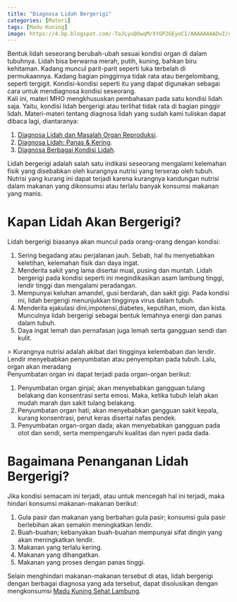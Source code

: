 ```yaml
---
title: "Diagnosa Lidah Bergerigi"
categories: [Materi]
tags: [Madu Kuning]
image: https://4.bp.blogspot.com/-TaJLyuQOwqM/XYGP2GEyoCI/AAAAAAAADvI/oKdQrnUe-_wYefAwx6FIyZRwaX2Rbaj9QCKgBGAsYHg/s1600/201909-mho-lidah.png
---
```


<div class="paraph">Bentuk lidah seseorang berubah-ubah sesuai kondisi organ di dalam tubuhnya. Lidah bisa berwarna merah, putih, kuning, bahkan biru kehitaman. Kadang muncul parit-parit seperti luka terbelah di permukaannya. Kadang bagian pinggirnya tidak rata atau bergelombang, seperti tergigit. Kondisi-kondisi seperti itu yang dapat digunakan sebagai cara untuk mendiagnosa kondisi seseorang.</div>

<div class="paraph">Kali ini, materi MHO mengkhususkan pembahasan pada satu kondisi lidah saja. Yaitu, kondisi lidah bergerigi atau terlihat tidak rata di bagian pinggir lidah. Materi-materi tentang diagnosa lidah yang sudah kami tuliskan dapat dibaca lagi, diantaranya:</div>

<ol>
<li><a class="mhoapp teal" href="/posts/diagnosa-lidah-dan-permasalahan-organ-reproduksi-fwi" title="Diagnosa Lidah dan Masalah Organ Reproduksi">Diagnosa Lidah dan Masalah Organ Reproduksi</a>.</li>
<li><a class="mhoapp teal" href="/posts/diagnosa-lidah-panas-kering-6u1 title="Diagnosa Lidah: Panas & Kering">Diagnosa Lidah: Panas & Kering</a>.</li>
<li><a class="mhoapp teal" href="/posts/diagnosa-berbagai-kondisi-lidah-r79" title="Diagnosa Berbagai Kondisi Lidah">Diagnosa Berbagai Kondisi Lidah</a>.</li></ol>

<div class="paraph">Lidah bergerigi adalah salah satu indikasi seseorang mengalami kelemahan fisik yang disebabkan oleh kurangnya nutrisi yang terserap oleh tubuh. Nutrisi yang kurang ini dapat terjadi karena kurangnya kandungan nutrisi dalam makanan yang dikonsumsi atau terlalu banyak konsumsi makanan yang manis.</div>

<h1>Kapan Lidah Akan Bergerigi?</h1>

<div class="paraph">Lidah bergerigi biasanya akan muncul pada orang-orang dengan kondisi:</div>

<ol>
<li>Sering begadang atau perjalanan jauh. Sebab, hal itu menyebabkan keletihan, kelemahan fisik dan daya ingat.</li>
<li>Menderita sakit yang lama disertai mual, pusing dan muntah. Lidah bergerigi pada kondisi seperti ini megindikasikan asam lambung tinggi, lendir tinggi dan mengalami peradangan.</li>
<li>Mempunyai keluhan amandel, gusi berdarah, dan sakit gigi. Pada kondisi ini, lidah bergerigi menunjukkan tingginya virus dalam tubuh.</li>
<li>Menderita ejakulasi dini,impotensi,diabetes, keputihan, miom, dan kista. Munculnya lidah bergerigi sebagai bentuk lemahnya energi dan panas dalam tubuh.</li>
<li>Daya ingat lemah dan pernafasan juga lemah serta gangguan sendi dan kulit.</li></ol>

<div class="paraph">> Kurangnya nutrisi adalah akibat dari tingginya kelembaban dan lendir. Lendir menyebabkan penyumbatan atau penyempitan pada tubuh. Lalu, organ akan meradang</div>

<div class="paraph">Penyumbatan organ ini dapat terjadi pada organ-organ berikut:</div>

<ol>
<li>Penyumbatan organ ginjal; akan menyebabkan gangguan tulang belakang dan konsentrasi serta emosi. Maka, ketika tubuh lelah akan mudah marah dan sakit tulang belakang.</li>
<li>Penyumbatan organ hati; akan menyebabkan gangguan sakit kepala, kurang konsentrasi, perut keras disertai nafas pendek.</li>
<li>Penyumbatan organ-organ dada; akan menyebabkan gangguan pada otot dan sendi, serta mempengaruhi kualitas dan nyeri pada dada.</li>
</ol>

<h1>Bagaimana Penanganan Lidah Bergerigi?</h1>

<div class="paraph">Jika kondisi semacam ini terjadi, atau untuk mencegah hal ini terjadi, maka hindari konsumsi makanan-makanan berikut:</div>

<ol>
<li>Gula pasir dan makanan yang berbahan gula pasir; konsumsi gula pasir berlebihan akan semakin meningkatkan lendir.</li>
<li>Buah-buahan; kebanyakan buah-buahan mempunyai sifat dingin yang akan meningkatkan lendir.</li>
<li>Makanan yang terlalu kering.</li>
<li>Makanan yang dihangatkan.</li>
<li>Makanan yang proses dengan panas tinggi.</li></ol>

<div class="paraph">Selain menghindari makanan-makanan tersebut di atas, lidah bergerigi dengan berbagai diagnosa yang ada tersebut, dapat disolusikan dengan mengkonsumsi <a  class="mhoapp orange" href="/posts/madu-kuning-sehat-lambung-wk6" title="Madu Kuning Sehat Lambung">Madu Kuning Sehat Lambung</a>.</div>